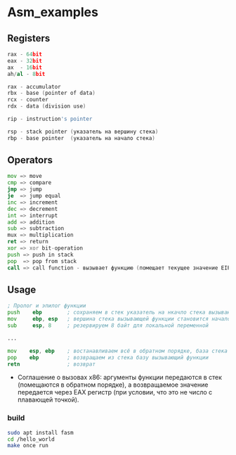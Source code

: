 # Asm_examples

## Registers

```asm
rax - 64bit
eax - 32bit
ax  - 16bit
ah/al - 8bit

rax - accumulator
rbx - base (pointer of data)
rcx - counter
rdx - data (division use)

rip - instruction's pointer

rsp - stack pointer (указатель на вершину стека)
rbp - base pointer  (указатель на начало стека)
```

## Operators

```asm
mov => move
cmp => compare
jmp => jump
je  => jump equal
inc => increment
dec => decrement
int => interrupt
add => addition
sub => subtraction
mux => multiplication
ret => return
xor => xor bit-operation
push => push in stack
pop  => pop from stack
call => call function - вызывает функцию (помещает текущее значение EIP в стек, затем переходит в функцию)
```

## Usage

```asm
; Пролог и эпилог функции
push    ebp        ; сохраняем в стек указатель на нкачло стека вызывающий функции
mov     ebp, esp   ; вершина стека вызывающей функции становится началом стека (формируем стековый фрейм текущей функции)
sub     esp, 8     ; резервируем 8 байт для локальной переменной

...

mov    esp, ebp    ; востанавливаем всё в обратном порядке, база стека этой функции становится вершиной вызывающей
pop    ebp         ; возвращаем из стека базу вызывающий функции
retn               ; возврат
```

* Соглашение о вызовах x86: аргументы функции передаются в стек (помещаются в обратном порядке), а возвращаемое значение передается через EAX регистр (при условии, что это не число с плавающей точкой).

### build

```Bash
sudo apt install fasm
cd /hello_world
make once run
```
